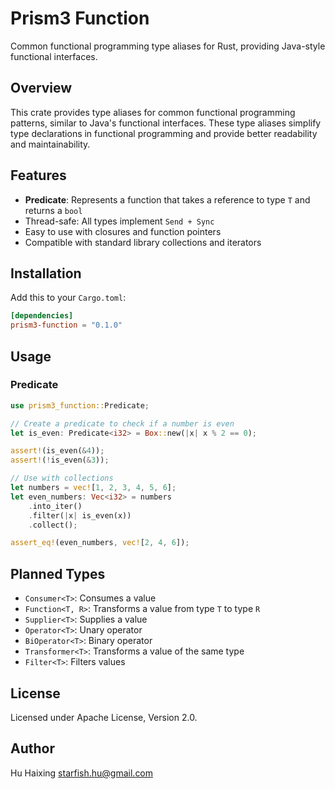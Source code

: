 # Prism3 Function

Common functional programming type aliases for Rust, providing Java-style functional interfaces.

## Overview

This crate provides type aliases for common functional programming patterns, similar to Java's functional interfaces. These type aliases simplify type declarations in functional programming and provide better readability and maintainability.

## Features

- **Predicate<T>**: Represents a function that takes a reference to type `T` and returns a `bool`
- Thread-safe: All types implement `Send + Sync`
- Easy to use with closures and function pointers
- Compatible with standard library collections and iterators

## Installation

Add this to your `Cargo.toml`:

```toml
[dependencies]
prism3-function = "0.1.0"
```

## Usage

### Predicate

```rust
use prism3_function::Predicate;

// Create a predicate to check if a number is even
let is_even: Predicate<i32> = Box::new(|x| x % 2 == 0);

assert!(is_even(&4));
assert!(!is_even(&3));

// Use with collections
let numbers = vec![1, 2, 3, 4, 5, 6];
let even_numbers: Vec<i32> = numbers
    .into_iter()
    .filter(|x| is_even(x))
    .collect();

assert_eq!(even_numbers, vec![2, 4, 6]);
```

## Planned Types

- `Consumer<T>`: Consumes a value
- `Function<T, R>`: Transforms a value from type `T` to type `R`
- `Supplier<T>`: Supplies a value
- `Operator<T>`: Unary operator
- `BiOperator<T>`: Binary operator
- `Transformer<T>`: Transforms a value of the same type
- `Filter<T>`: Filters values

## License

Licensed under Apache License, Version 2.0.

## Author

Hu Haixing <starfish.hu@gmail.com>

